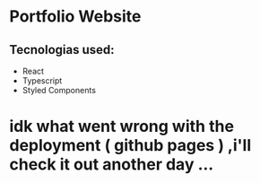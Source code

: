 # Portfolio Website


## Tecnologias used:
- React
- Typescript
- Styled Components

# idk what went wrong with the deployment ( github pages ) ,i'll check it out another day ...
